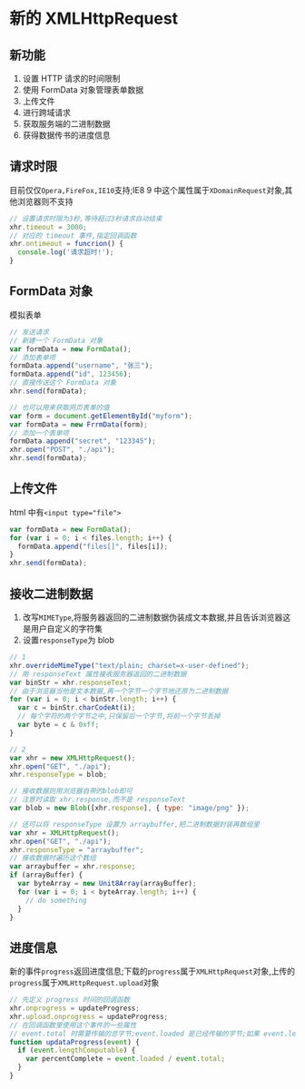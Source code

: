 # 新的 XMLHttpRequest

## 新功能

1. 设置 HTTP 请求的时间限制
2. 使用 FormData 对象管理表单数据
3. 上传文件
4. 进行跨域请求
5. 获取服务端的二进制数据
6. 获得数据传书的进度信息

## 请求时限

目前仅仅`Opera,FireFox,IE10`支持;IE8 9 中这个属性属于`XDomainRequest`对象,其他浏览器则不支持

```js
// 设置请求时限为3秒,等待超过3秒请求自动结束
xhr.timeout = 3000;
// 对应的 timeout 事件,指定回调函数
xhr.ontimeout = funcrion() {
  console.log('请求超时!');
}
```

## FormData 对象

模拟表单

```js
// 发送请求
// 新建一个 FormData 对象
var formData = new FormData();
// 添加表单项
formData.append("username", "张三");
formData.append("id", 123456);
// 直接传送这个 FormData 对象
xhr.send(formData);

// 也可以用来获取网页表单的值
var form = document.getElementById("myform");
var formData = new FrrmData(form);
// 添加一个表单项
formData.append("secret", "123345");
xhr.open("POST", "./api");
xhr.send(formData);
```

## 上传文件

html 中有`<input type="file">`

```js
var formData = new FormData();
for (var i = 0; i < files.length; i++) {
  formData.append("files[]", files[i]);
}
xhr.send(formData);
```

## 接收二进制数据

1. 改写`MIMEType`,将服务器返回的二进制数据伪装成文本数据,并且告诉浏览器这是用户自定义的字符集
2. 设置`responseType`为 blob

```js
// 1
xhr.overrideMimeType("text/plain; charset=x-user-defined");
// 用 responseText 属性接收服务器返回的二进制数据
var binStr = xhr.responseText;
// 由于浏览器当他是文本数据,再一个字节一个字节地还原为二进制数据
for (var i = 0; i < binStr.length; i++) {
  var c = binStr.charCodeAt(i);
  // 每个字符的两个字节之中,只保留后一个字节,将前一个字节丢掉
  var byte = c & 0xff;
}

// 2
var xhr = new XMLHttpRequest();
xhr.open("GET", "./api");
xhr.responseType = blob;

// 接收数据则用浏览器自带的blob即可
// 注意时读取 xhr.response,而不是 responseText
var blob = new Blob([xhr.response], { type: "image/png" });

// 还可以将 responseType 设置为 arraybuffer,把二进制数据封装再数组里
var xhr = XMLHttpRequest();
xhr.open("GET", "./api");
xhr.responseType = "arraybuffer";
// 接收数据时遍历这个数组
var arraybuffer = xhr.response;
if (arrayBuffer) {
  var byteArray = new Unit8Array(arrayBuffer);
  for (var i = 0; i < byteArray.length; i++) {
    // do something
  }
}
```

## 进度信息

新的事件`progress`返回进度信息;下载的`progress`属于`XMLHttpRequest`对象,上传的`progress`属于`XMLHttpRequest.upload`对象

```js
// 先定义 progress 时间的回调函数
xhr.onprogress = updateProgress;
xhr.upload.onprogress = updateProgress;
// 在回调函数里使用这个事件的一些属性
// event.total 时需要传输的总字节;event.loaded 是已经传输的字节;如果 event.lengthComputable 不为真,那么 event.total = 0
function updataProgress(event) {
  if (event.lengthComputable) {
    var percentComplete = event.loaded / event.total;
  }
}
```
